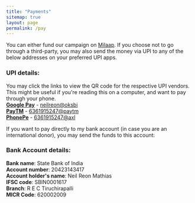 ```yaml
---
title: "Payments"
sitemap: true
layout: page
permalink: /pay
---
```

You can either fund our campaign on [Milaap](/milaap). If you choose not to go through a third-party, you may also send the money via UPI to any of the below addresses on your preferred UPI apps. 

### UPI details:
You may click the links to view the QR code for the respective UPI vendors. This might be useful if you're reading this on a computer, and want to pay through your phone.  
[**Google Pay**](/assets/qr/gpay.png) - [neilreon@oksbi](/assets/qr/gpay.png)  
[**PayTM**](/assets/qr/paytm.png) - [6361915247@paytm](/assets/qr/paytm.png)  
[**PhonePe**](/assets/qr/phonepe.png) - [6361915247@axl](/assets/qr/phonepe.png)  

If you want to pay directly to my bank account (in case you are an international donor), you may send the funds to this account:

### Bank Account details:
**Bank name**: State Bank of India  
**Account number**: 20423143417  
**Account holder's name**: Neil Reon Mathias  
**IFSC code**: SBIN0001617  
**Branch**: R E C Tiruchirapalli  
**MICR Code**: 620002009  